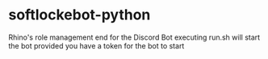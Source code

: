 # softlockebot-python
Rhino's role management end for the Discord Bot
executing run.sh will start the bot provided you have a token for the bot to start
